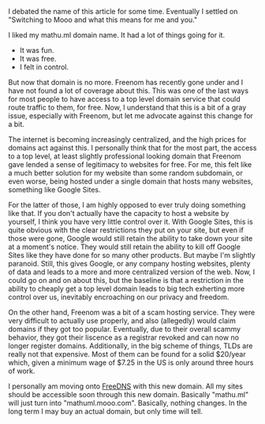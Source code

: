 I debated the name of this article for some time. Eventually I settled on "Switching to Mooo and what this means for me and you."

I liked my mathu.ml domain name. It had a lot of things going for it.
* It was fun.
* It was free.
* I felt in control.

But now that domain is no more. Freenom has recently gone under and I have not found a lot of coverage about this. This was one of the last ways for most people to have access to a top level domain service that could route traffic to them, for free. Now, I understand that this is a bit of a gray issue, especially with Freenom, but let me advocate against this change for a bit.

The internet is becoming increasingly centralized, and the high prices for domains act against this. I personally think that for the most part, the access to a top level, at least slightly professional looking domain that Freenom gave lended a sense of legitimacy to websites for free. For me, this felt like a much better solution for my website than some random subdomain, or even worse, being hosted under a single domain that hosts many websites, something like Google Sites.

For the latter of those, I am highly opposed to ever truly doing something like that. If you don't actually have the capacity to host a website by yourself, I think you have very little control over it. With Google Sites, this is quite obvious with the clear restrictions they put on your site, but even if those were gone, Google would still retain the ability to take down your site at a moment's notice. They would still retain the ability to kill off Google Sites like they have done for so many other products. But maybe I'm slightly paranoid. Still, this gives Google, or any company hosting websites, plenty of data and leads to a more and more centralized version of the web. Now, I could go on and on about this, but the baseline is that a restriction in the ability to cheaply get a top level domain leads to big tech exherting more control over us, inevitably encroaching on our privacy and freedom.

On the other hand, Freenom was a bit of a scam hosting service. They were very difficult to actually use properly, and also (allegedly) would claim domains if they got too popular. Eventually, due to their overall scammy behavior, they got their liscence as a registrar revoked and can now no longer register domains. 
Additionally, in the big scheme of things, TLDs are really not that expensive.
 Most of them can be found for a solid $20/year which, given a minimum wage of \$7.25 in the US is only around three hours of work.

I personally am moving onto [FreeDNS](https://freedns.afraid.org/) with this new domain. All my sites should be accessible soon through this new domain. Basically "mathu.ml" will just turn into "mathuml.mooo.com". Basically, nothing changes. In the long term I may buy an actual domain, but only time will tell.
